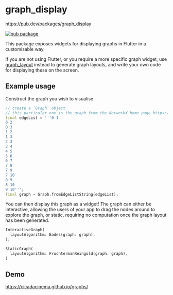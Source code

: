 # graph_display

https://pub.dev/packages/graph_display

[![pub package](https://img.shields.io/pub/v/graph_display.svg)](https://pub.dev/packages/graph_display)

This package exposes widgets for displaying graphs in Flutter in a customisable way.

If you are not using Flutter, or you require a more specific graph widget, use [graph_layout](../graph_layout) instead to generate graph layouts, and write your own code for displaying these on the screen.

## Example usage

Construct the graph you wish to visualise.

```dart
// create a `Graph` object
// this particular one is the graph from the NetworkX home page https://networkx.org/
final edgeList = '''0 1
0 2
0 3
1 2
1 3
2 3
3 4
4 5
5 6
6 7
7 8
7 9
7 10
8 9
8 10
9 10''';
final graph = Graph.fromEdgeListString(edgeList);
```

You can then display this graph as a widget! The graph can either be interactive, allowing the users of your app to drag the nodes around to explore the graph, or static, requiring no computation once the graph layout has been generated.

```dart
InteractiveGraph(
  layoutAlgorithm: Eades(graph: graph),
);
```

```dart
StaticGraph(
  layoutAlgorithm: FruchtermanReingold(graph: graph),
)
```

## Demo

https://cicadacinema.github.io/graphs/

